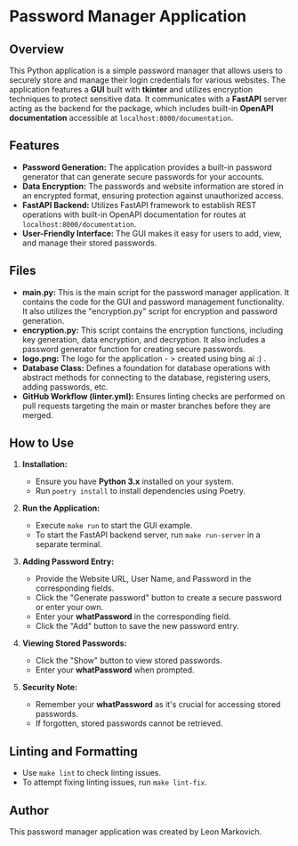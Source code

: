 # Password Manager Application

## Overview
This Python application is a simple password manager that allows users to securely store and manage their login credentials for various websites. The application features a **GUI** built with **tkinter** and utilizes encryption techniques to protect sensitive data. It communicates with a **FastAPI** server acting as the backend for the package, which includes built-in **OpenAPI documentation** accessible at `localhost:8000/documentation`.

## Features
- **Password Generation:** The application provides a built-in password generator that can generate secure passwords for your accounts.
- **Data Encryption:** The passwords and website information are stored in an encrypted format, ensuring protection against unauthorized access.
- **FastAPI Backend:** Utilizes FastAPI framework to establish REST operations with built-in OpenAPI documentation for routes at `localhost:8000/documentation`.
- **User-Friendly Interface:** The GUI makes it easy for users to add, view, and manage their stored passwords.

## Files
- **main.py:** This is the main script for the password manager application. It contains the code for the GUI and password management functionality. It also utilizes the "encryption.py" script for encryption and password generation.
- **encryption.py:** This script contains the encryption functions, including key generation, data encryption, and decryption. It also includes a password generator function for creating secure passwords.
- **logo.png:** The logo for the application - > created using bing ai :) .
- **Database Class:** Defines a foundation for database operations with abstract methods for connecting to the database, registering users, adding passwords, etc.
- **GitHub Workflow (linter.yml):** Ensures linting checks are performed on pull requests targeting the main or master branches before they are merged.

## How to Use
1. **Installation:**
   - Ensure you have **Python 3.x** installed on your system.
   - Run ```poetry install``` to install dependencies using Poetry.

2. **Run the Application:**
   - Execute ```make run``` to start the GUI example.
   - To start the FastAPI backend server, run ```make run-server``` in a separate terminal.

3. **Adding Password Entry:**
   - Provide the Website URL, User Name, and Password in the corresponding fields.
   - Click the "Generate password" button to create a secure password or enter your own.
   - Enter your **whatPassword** in the corresponding field.
   - Click the "Add" button to save the new password entry.

4. **Viewing Stored Passwords:**
   - Click the "Show" button to view stored passwords.
   - Enter your **whatPassword** when prompted.

5. **Security Note:**
   - Remember your **whatPassword** as it's crucial for accessing stored passwords.
   - If forgotten, stored passwords cannot be retrieved.

## Linting and Formatting
- Use ```make lint``` to check linting issues.
- To attempt fixing linting issues, run ```make lint-fix```.

## Author
This password manager application was created by Leon Markovich.
